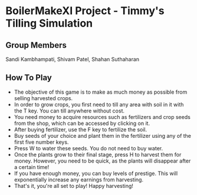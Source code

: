 # BoilerMakeXI Project - Timmy's Tilling Simulation

## Group Members

Sandi Kambhampati, Shivam Patel, Shahan Suthaharan

## How To Play

 - The objective of this game is to make as much money as possible from selling harvested crops.
 - In order to grow crops, you first need to till any area with soil in it with the T key. You can till anywhere without cost.
 - You need money to acquire resources such as fertilizers and crop seeds from the shop, which can be accessed by clicking on it.
 - After buying fertilizer, use the F key to fertilize the soil.
 - Buy seeds of your choice and plant them in the fertilizer using any of the first five number keys.
 - Press W to water these seeds. You do not need to buy water.
 - Once the plants grow to their final stage, press H to harvest them for money. However, you need to be quick, as the plants will disappear after a certain time!
 - If you have enough money, you can buy levels of prestige. This will exponentially increase any earnings from harvesting.
 - That's it, you're all set to play! Happy harvesting!
